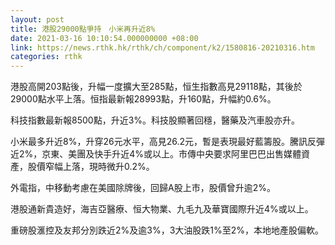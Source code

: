 ```yaml
---
layout: post
title: 港股29000點爭持　小米再升近8%
date: 2021-03-16 10:10:54.000000000 +08:00
link: https://news.rthk.hk/rthk/ch/component/k2/1580816-20210316.htm
categories: rthk
---
```


港股高開203點後，升幅一度擴大至285點，恒生指數高見29118點，其後於29000點水平上落。恒指最新報28993點，升160點，升幅約0.6%。

科技指數最新報8500點，升近3%。科技股顯著回穩，醫藥及汽車股亦升。

小米最多升近8%，升穿26元水平，高見26.2元，暫是表現最好藍籌股。騰訊反彈近2%，京東、美團及快手升近4%或以上。市傳中央要求阿里巴巴出售媒體資產，股價窄幅上落，現時微升0.2%。

外電指，中移動考慮在美國除牌後，回歸A股上市，股價曾升逾2%。

港股通新貴造好，海吉亞醫療、恒大物業、九毛九及華寶國際升近4%或以上。

重磅股滙控及友邦分別跌近2%及逾3%，3大油股跌1%至2%，本地地產股偏軟。
